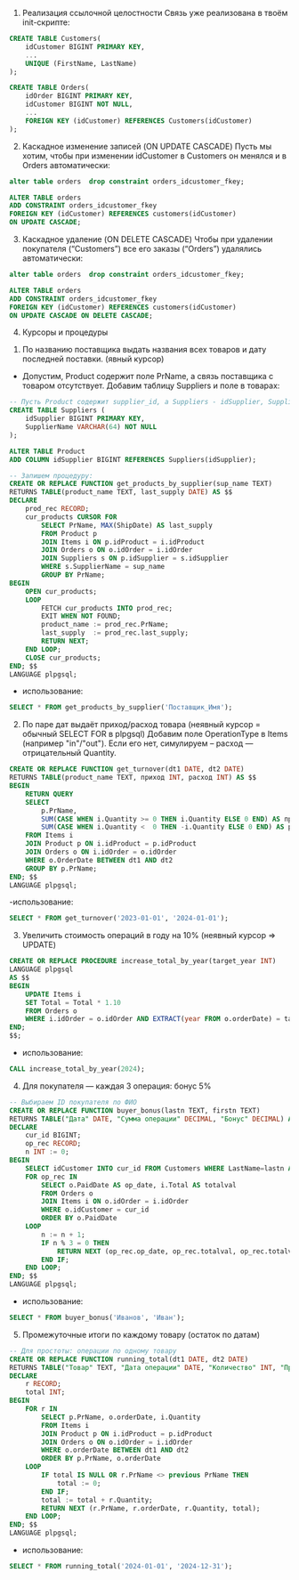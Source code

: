1) Реализация ссылочной целостности
Связь уже реализована в твоём init-скрипте:
```sql
CREATE TABLE Customers(
    idCustomer BIGINT PRIMARY KEY,
    ...
    UNIQUE (FirstName, LastName)
);

CREATE TABLE Orders(
    idOrder BIGINT PRIMARY KEY,
    idCustomer BIGINT NOT NULL,
    ...
    FOREIGN KEY (idCustomer) REFERENCES Customers(idCustomer)
);
```

2) Каскадное изменение записей (ON UPDATE CASCADE)
Пусть мы хотим, чтобы при изменении idCustomer в Customers он менялся и в Orders автоматически: 
```sql
alter table orders  drop constraint orders_idcustomer_fkey;

ALTER TABLE orders
ADD CONSTRAINT orders_idcustomer_fkey
FOREIGN KEY (idCustomer) REFERENCES customers(idCustomer)
ON UPDATE CASCADE;
```

3) Каскадное удаление (ON DELETE CASCADE)
Чтобы при удалении покупателя (“Customers”) все его заказы (“Orders”) удалялись автоматически:
```sql
alter table orders  drop constraint orders_idcustomer_fkey;

ALTER TABLE orders
ADD CONSTRAINT orders_idcustomer_fkey
FOREIGN KEY (idCustomer) REFERENCES customers(idCustomer)
ON UPDATE CASCADE ON DELETE CASCADE;
```

4) Курсоры и процедуры

1.  По названию поставщика выдать названия всех товаров и дату последней поставки. (явный курсор)
- Допустим, Product содержит поле PrName, а связь поставщика с товаром отсутствует. Добавим таблицу Suppliers и поле в товарах:
```sql
-- Пусть Product содержит supplier_id, а Suppliers - idSupplier, SupplierName
CREATE TABLE Suppliers (
    idSupplier BIGINT PRIMARY KEY,
    SupplierName VARCHAR(64) NOT NULL
);

ALTER TABLE Product
ADD COLUMN idSupplier BIGINT REFERENCES Suppliers(idSupplier);

-- Запишем процедуру:
CREATE OR REPLACE FUNCTION get_products_by_supplier(sup_name TEXT)
RETURNS TABLE(product_name TEXT, last_supply DATE) AS $$
DECLARE
    prod_rec RECORD;
    cur_products CURSOR FOR
        SELECT PrName, MAX(ShipDate) AS last_supply
        FROM Product p
        JOIN Items i ON p.idProduct = i.idProduct
        JOIN Orders o ON o.idOrder = i.idOrder
        JOIN Suppliers s ON p.idSupplier = s.idSupplier
        WHERE s.SupplierName = sup_name
        GROUP BY PrName;
BEGIN
    OPEN cur_products;
    LOOP
        FETCH cur_products INTO prod_rec;
        EXIT WHEN NOT FOUND;
        product_name := prod_rec.PrName;
        last_supply  := prod_rec.last_supply;
        RETURN NEXT;
    END LOOP;
    CLOSE cur_products;
END; $$
LANGUAGE plpgsql;
```
- использование: 
```sql
SELECT * FROM get_products_by_supplier('Поставщик_Имя');
```

2. По паре дат выдаёт приход/расход товара (неявный курсор = обычный SELECT FOR в plpgsql)
Добавим поле OperationType в Items (например "in"/"out"). Если его нет, симулируем – расход — отрицательный Quantity.
```sql
CREATE OR REPLACE FUNCTION get_turnover(dt1 DATE, dt2 DATE)
RETURNS TABLE(product_name TEXT, приход INT, расход INT) AS $$
BEGIN
    RETURN QUERY
    SELECT
        p.PrName,
        SUM(CASE WHEN i.Quantity >= 0 THEN i.Quantity ELSE 0 END) AS приход,
        SUM(CASE WHEN i.Quantity <  0 THEN -i.Quantity ELSE 0 END) AS расход
    FROM Items i
    JOIN Product p ON i.idProduct = p.idProduct
    JOIN Orders o ON i.idOrder = o.idOrder
    WHERE o.OrderDate BETWEEN dt1 AND dt2
    GROUP BY p.PrName;
END; $$
LANGUAGE plpgsql;
```

-использование:
```sql
SELECT * FROM get_turnover('2023-01-01', '2024-01-01');
```

3. Увеличить стоимость операций в году на 10% (неявный курсор => UPDATE)
```sql
CREATE OR REPLACE PROCEDURE increase_total_by_year(target_year INT)
LANGUAGE plpgsql
AS $$
BEGIN
    UPDATE Items i
    SET Total = Total * 1.10
    FROM Orders o
    WHERE i.idOrder = o.idOrder AND EXTRACT(year FROM o.orderDate) = target_year;
END;
$$;
```

- использование:
```sql
CALL increase_total_by_year(2024);
```

4. Для покупателя — каждая 3 операция: бонус 5%
```sql
-- Выбираем ID покупателя по ФИО
CREATE OR REPLACE FUNCTION buyer_bonus(lastn TEXT, firstn TEXT)
RETURNS TABLE("Дата" DATE, "Сумма операции" DECIMAL, "Бонус" DECIMAL) AS $$
DECLARE
    cur_id BIGINT;
    op_rec RECORD;
    n INT := 0;
BEGIN
    SELECT idCustomer INTO cur_id FROM Customers WHERE LastName=lastn AND FirstName=firstn;
    FOR op_rec IN
        SELECT o.PaidDate AS op_date, i.Total AS totalval
        FROM Orders o 
        JOIN Items i ON o.idOrder = i.idOrder
        WHERE o.idCustomer = cur_id
        ORDER BY o.PaidDate
    LOOP
        n := n + 1;
        IF n % 3 = 0 THEN
            RETURN NEXT (op_rec.op_date, op_rec.totalval, op_rec.totalval * 0.05);
        END IF;
    END LOOP;
END; $$
LANGUAGE plpgsql;
```
- использование:
```sql
SELECT * FROM buyer_bonus('Иванов', 'Иван');
```


5. Промежуточные итоги по каждому товару (остаток по датам)
```sql
-- Для простоты: операции по одному товару
CREATE OR REPLACE FUNCTION running_total(dt1 DATE, dt2 DATE)
RETURNS TABLE("Товар" TEXT, "Дата операции" DATE, "Количество" INT, "Промежуточный итог" INT) AS $$
DECLARE
    r RECORD;
    total INT;
BEGIN
    FOR r IN
        SELECT p.PrName, o.orderDate, i.Quantity
        FROM Items i
        JOIN Product p ON i.idProduct = p.idProduct
        JOIN Orders o ON o.idOrder = i.idOrder
        WHERE o.orderDate BETWEEN dt1 AND dt2
        ORDER BY p.PrName, o.orderDate
    LOOP
        IF total IS NULL OR r.PrName <> previous PrName THEN
            total := 0;
        END IF;
        total := total + r.Quantity;
        RETURN NEXT (r.PrName, r.orderDate, r.Quantity, total);
    END LOOP;
END; $$
LANGUAGE plpgsql;
```

- использование:
```sql
SELECT * FROM running_total('2024-01-01', '2024-12-31');
```